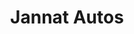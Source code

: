 ---
title: "Jannat Autos"
url: /karachi/jannat-autos-x35f-79c-sector-16-a-4-sector-16-a-buffer-zone/
shop: Autowerkstatt
---